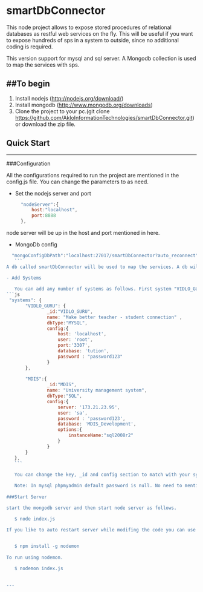 smartDbConnector
================

This node project allows to expose stored procedures of relational databases as restful web services on the fly. This will be useful if you want to expose hundreds of sps in a system to outside, since no additional coding is required.

This version support for mysql and sql server. A Mongodb collection is used to map the services with sps.

##To begin
---

1. Install nodejs (http://nodejs.org/download/)
2. Install mongodb (http://www.mongodb.org/downloads)
3. Clone the project to your pc.(git clone https://github.com/AkloInformationTechnologies/smartDbConnector.git) or download the zip file.

## Quick Start
---
###Configuration

All the configurations required to run the project are mentioned in the config.js file. You can change the parameters to as need.

- Set the nodejs server and port
 
  ```js
    "nodeServer":{
    	host:"localhost",
		port:8888
	},
    ```
node server will be up in the host and port mentioned in here.

- MongoDb config
 ```js
   "mongoConfigDbPath":"localhost:27017/smartDbConnector?auto_reconnect",
    ```
A db called smartDbConnector will be used to map the services. A db will be automatially created at the first run. All the service configs will be availabe in a collection called services in this db.

- Add Systems
    
    You can add any number of systems as follows. First system "VIDLO_GURU" shows a system integrated with mysql database and second one shows sql server integration. 
 ```js
  "systems": {
    	"VIDLO_GURU": {
				_id:"VIDLO_GURU",
				name: "Make better teacher - student connection" ,
				dbType:"MYSQL",
				config:{
					host: 'localhost',
					user: 'root',
					port:'3307',
					database: 'tution',
					password : "password123"
				}
		},
			
		"MDIS":{
				_id:"MDIS",
				name: "University management system",
				dbType:"SQL",
				config:{
					server: '173.21.23.95',
					user: 'sa',
					password : 'password123',
					database: 'MDIS_Development',
					options:{
						instanceName:"sql2008r2"
					}	
				}
		}
	},
    ```
    
    You can change the key, _id and config section to match with your system.(Password encription functionality will be introduced in future.)

    Note: In mysql phpmyadmin default password is null. No need to mention port.
    
###Start Server

start the mongodb server and then start node server as follows.

    $ node index.js
    
If you like to auto restart server while modifing the code you can use nodemon. If not installed yet, you can install nodemon globally as follows.


    $ npm install -g nodemon
    
 To run using nodemon.   

    $ nodemon index.js
    
   
---